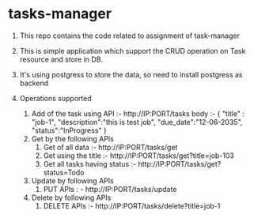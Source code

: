 # tasks-manager
1. This repo contains the code related to assignment of task-manager
2. This is simple application which support the CRUD operation on Task resource and store in DB.
3. It's using postgress to store the data, so need to install postgress as backend 

4. Operations supported 
	1. Add of the task using API :- http://IP:PORT/tasks
		body :- {
    			"title" : "job-1",
    			"description":"this is test job",
   				"due_date":"12-06-2035",
  				"status":"InProgress"
				}
	2. Get by the following APIs
		1. Get of all data :- http://IP:PORT/tasks/get
		2. Get using the title :- http://IP:PORT/tasks/get?title=job-103
		3. Get all tasks having status :- http://IP:PORT/tasks/get?status=Todo
	3. Update by following APIs 
		1. PUT APIs : - http://IP:PORT/tasks/update
	4. Delete by following APIs
		1. DELETE APIs :- http://IP:PORT/tasks/delete?title=job-1